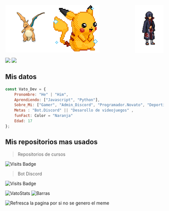 <img align='left' src='https://raw.githubusercontent.com/elvatoeste/elvatoeste/master/sprites/chorizo.gif' width="150" height="150">  
    <img align='' src='https://raw.githubusercontent.com/elvatoeste/elvatoeste/master/sprites/pikachu.gif' width="150" height="150">  
<img align='right' src='https://raw.githubusercontent.com/elvatoeste/elvatoeste/master/sprites/itachi.gif' width='18%'>  


![](https://komarev.com/ghpvc/?username=ElVatoEste)
![](https://img.shields.io/github/followers/ElVatoEste?label=Follow&style=social)

## Mis datos
```javascript
const Vato_Dev = {
    Pronombre: "He" | "Him",
    Aprendiendo: ["Javascript", "Python"],
    Sobre_Mi: ["Gamer", "Admin_Discord", "Programador.Novato", "Deportista"],
    Metas : "Bot.Discord" || "Desarollo de videojuegos" ,
    funFact: Color = "Naranja"
    Edad: 17
};
```
## Mis repositorios mas usados

> Repositorios de cursos

![Visits Badge](https://badges.pufler.dev/visits/ElVatoEste/Repositorios)
> Bot Discord

![Visits Badge](https://badges.pufler.dev/visits/ElVatoEste/Aikko-bot)

![VatoStats](https://github-readme-stats.vercel.app/api?username=ElVatoEste&show_icons=true&hide=contribs,prs&cache_seconds=86400&theme=darcula)
![Barras](https://github-readme-stats.vercel.app/api/top-langs/?username=ElVatoEste)

<img src='https://random-memer.herokuapp.com/' title="Meme" alt="Refresca la pagina por si no se genero el meme">

